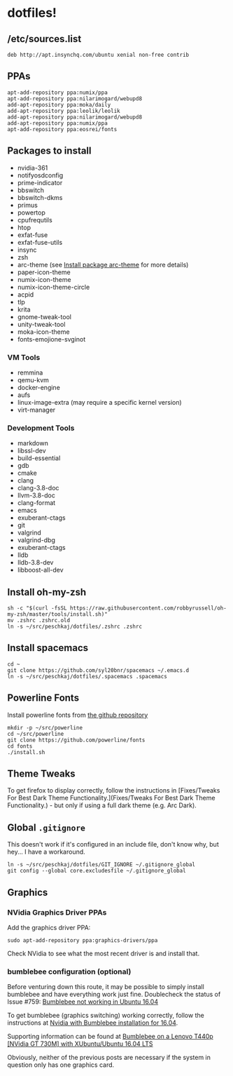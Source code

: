 # dotfiles!

## /etc/sources.list

```
deb http://apt.insynchq.com/ubuntu xenial non-free contrib
```

## PPAs

```
apt-add-repository ppa:numix/ppa
apt-add-repository ppa:nilarimogard/webupd8
add-apt-repository ppa:moka/daily
add-apt-repository ppa:leolik/leolik
add-apt-repository ppa:nilarimogard/webupd8
add-apt-repository ppa:numix/ppa
apt-add-repository ppa:eosrei/fonts
```

## Packages to install


* nvidia-361
* notifyosdconfig
* prime-indicator
* bbswitch
* bbswitch-dkms
* primus
* powertop
* cpufrequtils
* htop
* exfat-fuse
* exfat-fuse-utils
* insync
* zsh
* arc-theme (see [Install package arc-theme](http://software.opensuse.org/download.html?project=home%3AHorst3180&package=arc-theme) for more details)
* paper-icon-theme
* numix-icon-theme
* numix-icon-theme-circle
* acpid
* tlp
* krita
* gnome-tweak-tool
* unity-tweak-tool
* moka-icon-theme
* fonts-emojione-svginot

### VM Tools

* remmina
* qemu-kvm
* docker-engine
* aufs
* linux-image-extra (may require a specific kernel version)
* virt-manager

### Development Tools

* markdown
* libssl-dev
* build-essential
* gdb
* cmake
* clang
* clang-3.8-doc
* llvm-3.8-doc
* clang-format
* emacs
* exuberant-ctags
* git
* valgrind
* valgrind-dbg
* exuberant-ctags
* lldb
* lldb-3.8-dev
* libboost-all-dev



## Install oh-my-zsh

```
sh -c "$(curl -fsSL https://raw.githubusercontent.com/robbyrussell/oh-my-zsh/master/tools/install.sh)"
mv .zshrc .zshrc.old
ln -s ~/src/peschkaj/dotfiles/.zshrc .zshrc
```

## Install spacemacs

```
cd ~
git clone https://github.com/syl20bnr/spacemacs ~/.emacs.d
ln -s ~/src/peschkaj/dotfiles/.spacemacs .spacemacs
```

## Powerline Fonts

Install powerline fonts from [the github repository](https://github.com/powerline/fonts)

```
mkdir -p ~/src/powerline
cd ~/src/powerline
git clone https://github.com/powerline/fonts
cd fonts
./install.sh
```

## Theme Tweaks

To get firefox to display correctly, follow the instructions in [Fixes/Tweaks For Best Dark Theme Functionality.](Fixes/Tweaks For Best Dark Theme Functionality.) - but only if using a full dark theme (e.g. Arc Dark).

## Global `.gitignore`

This doesn't work if it's configured in an include file, don't know why, but hey... I have a workaround.

```
ln -s ~/src/peschkaj/dotfiles/GIT_IGNORE ~/.gitignore_global
git config --global core.excludesfile ~/.gitignore_global
```

## Graphics

### NVidia Graphics Driver PPAs

Add the graphics driver PPA:

```
sudo apt-add-repository ppa:graphics-drivers/ppa
```

Check NVidia to see what the most recent driver is and install that.

### bumblebee configuration (optional)

Before venturing down this route, it may be possible to simply install bumblebee and have everything work just fine. Doublecheck the status of Issue #759: [Bumblebee not working in Ubuntu 16.04](https://github.com/Bumblebee-Project/Bumblebee/issues/759#issuecomment-222922338)

To get bumblebee (graphics switching) working correctly, follow the instructions at [Nvidia with Bumblebee installation for 16.04](http://askubuntu.com/a/749724/285038).

Supporting information can be found at [Bumblebee on a Lenovo T440p [NVidia GT 730M] with XUbuntu/Ubuntu 16.04 LTS](http://lenovolinux.blogspot.com.au/2016/05/bumblebee-on-lenovo-t440p-nvidia-gt.html)

Obviously, neither of the previous posts are necessary if the system in question only has one graphics card.
